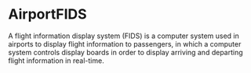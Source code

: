 # AirportFIDS
A flight information display system (FIDS) is a computer system used in airports to display flight information to passengers, in which a computer system controls display boards in order to display arriving and departing flight information in real-time.
